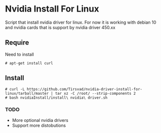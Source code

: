 # Nvidia Install For Linux
Script that install nvidia driver for linux.
For now it is working with debian 10 and nvidia cards that is support by nvidia driver 450.xx

## Require
Need to install

    # apt-get install curl

## Install

    # curl -L https://github.com/Tirsvad/nvidia-driver-install-for-linux/tarball/master | tar xz -C /root/ --strip-components 2
    # bash nvidiaInstall/install\ nvidia\ driver.sh

### TODO

* More optional nvidia drivers
* Support more distobutions